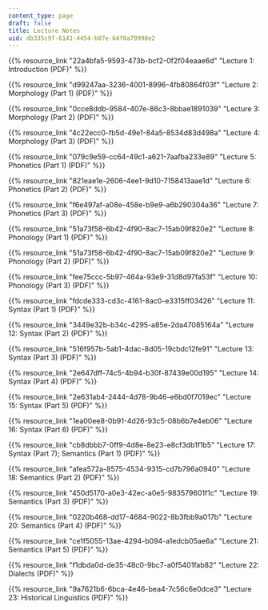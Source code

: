 ```yaml
---
content_type: page
draft: false
title: Lecture Notes
uid: db335c9f-6141-4454-b87e-64f0a79998e2
---
```

{{% resource_link "22a4bfa5-9593-473b-bcf2-0f2f04eaae6d" "Lecture 1: Introduction (PDF)" %}}

{{% resource_link "d99247aa-3236-4001-8996-4fb80864f03f" "Lecture 2: Morphology (Part 1) (PDF)" %}}

{{% resource_link "0cce8ddb-9584-407e-86c3-8bbae1891039" "Lecture 3: Morphology (Part 2) (PDF)" %}}

{{% resource_link "4c22ecc0-fb5d-49e1-84a5-8534d83d498a" "Lecture 4: Morphology (Part 3) (PDF)" %}}

{{% resource_link "079c9e59-cc64-49c1-a621-7aafba233e89" "Lecture 5: Phonetics (Part 1) (PDF)" %}}

{{% resource_link "821eae1e-2606-4ee1-9d10-7158413aae1d" "Lecture 6: Phonetics (Part 2) (PDF)" %}}

{{% resource_link "f6e497af-a08e-458e-b9e9-a6b290304a36" "Lecture 7: Phonetics (Part 3) (PDF)" %}}

{{% resource_link "51a73f58-6b42-4f90-8ac7-15ab09f820e2" "Lecture 8: Phonology (Part 1) (PDF)" %}}

{{% resource_link "51a73f58-6b42-4f90-8ac7-15ab09f820e2" "Lecture 9: Phonology (Part 2) (PDF)" %}}

{{% resource_link "fee75ccc-5b97-464a-93e9-31d8d97fa53f" "Lecture 10: Phonology (Part 3) (PDF)" %}}

{{% resource_link "fdcde333-cd3c-4161-8ac0-e3315ff03426" "Lecture 11: Syntax (Part 1) (PDF)" %}}

{{% resource_link "3449e32b-b34c-4295-a85e-2da47085164a" "Lecture 12: Syntax (Part 2) (PDF)" %}}

{{% resource_link "516f957b-5ab1-4dac-8d05-19cbdc12fe91" "Lecture 13: Syntax (Part 3) (PDF)" %}}

{{% resource_link "2e647dff-74c5-4b94-b30f-87439e00d195" "Lecture 14: Syntax (Part 4) (PDF)" %}}

{{% resource_link "2e631ab4-2444-4d78-9b46-e6bd0f7019ec" "Lecture 15: Syntax (Part 5) (PDF)" %}}

{{% resource_link "1ea00ee8-0b91-4d26-93c5-08b6b7e4eb06" "Lecture 16: Syntax (Part 6) (PDF)" %}}

{{% resource_link "cb8dbbb7-0ff9-4d8e-8e23-e8cf3db1f1b5" "Lecture 17: Syntax (Part 7); Semantics (Part 1) (PDF)" %}}

{{% resource_link "afea572a-8575-4534-9315-cd7b796a0940" "Lecture 18: Semantics (Part 2) (PDF)" %}}

{{% resource_link "450d5170-a0e3-42ec-a0e5-983579601f1c" "Lecture 19: Semantics (Part 3) (PDF)" %}}

{{% resource_link "0220b468-dd17-4684-9022-8b3fbb9a017b" "Lecture 20: Semantics (Part 4) (PDF)" %}}

{{% resource_link "ce1f5055-13ae-4294-b094-a1edcb05ae6a" "Lecture 21: Semantics (Part 5) (PDF)" %}}

{{% resource_link "f1dbda0d-de35-48c0-9bc7-a0f5401fab82" "Lecture 22: Dialects (PDF)" %}}

{{% resource_link "9a7621b6-6bca-4e46-bea4-7c56c6e0dce3" "Lecture 23: Historical Linguistics (PDF)" %}}